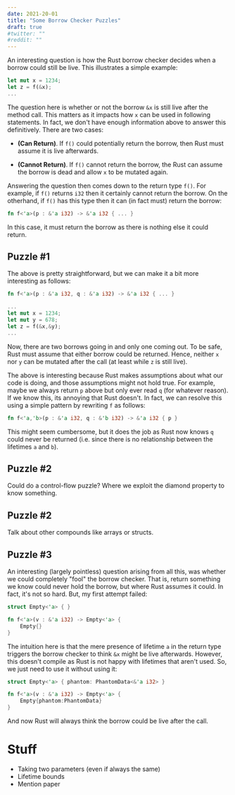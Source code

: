 ```yaml
---
date: 2021-20-01
title: "Some Borrow Checker Puzzles"
draft: true
#twitter: ""
#reddit: ""
---
```


An interesting question is how the Rust borrow checker decides when a
borrow could still be live.  This illustrates a simple example:

```Rust
let mut x = 1234;
let z = f(&x);
...
```

The question here is whether or not the borrow `&x` is still live
after the method call.  This matters as it impacts how `x` can be used
in following statements.  In fact, we don't have enough information
above to answer this definitively.  There are two cases:

   * **(Can Return)**.  If `f()` could potentially return the borrow,
       then Rust must assume it is live afterwards.
   
   * **(Cannot Return)**.  If `f()` cannot return the borrow, the Rust
       can assume the borrow is dead and allow `x` to be mutated
       again.

Answering the question then comes down to the return type `f()`.  For
example, if `f()` returns `i32` then it certainly cannot return the
borrow.  On the otherhand, if `f()` has this type then it can (in fact
must) return the borrow:

```Rust
fn f<'a>(p : &'a i32) -> &'a i32 { ... }
```

In this case, it must return the borrow as there is nothing else it
could return.

## Puzzle #1

The above is pretty straightforward, but we can make it a bit more
interesting as follows:

```Rust
fn f<'a>(p : &'a i32, q : &'a i32) -> &'a i32 { ... }

...
let mut x = 1234;
let mut y = 678;
let z = f(&x,&y);
...
```

Now, there are two borrows going in and only one coming out.  To be
safe, Rust must assume that either borrow could be returned.  Hence,
neither `x` nor `y` can be mutated after the call (at least while `z`
is still live).

The above is interesting because Rust makes assumptions about what our
code is doing, and those assumptions might not hold true.  For
example, maybe we always return `p` above but only ever read `q` (for
whatever reason).  If we know this, its annoying that Rust doesn't.
In fact, we can resolve this using a simple pattern by rewriting `f`
as follows:

```Rust
fn f<'a,'b>(p : &'a i32, q : &'b i32) -> &'a i32 { p }
```

This might seem cumbersome, but it does the job as Rust now knows `q`
could never be returned (i.e. since there is no relationship between
the lifetimes `a` and `b`).

## Puzzle #2

Could do a control-flow puzzle?  Where we exploit the diamond property
to know something.

## Puzzle #2

Talk about other compounds like arrays or structs.

## Puzzle #3

An interesting (largely pointless) question arising from all this, was
whether we could completely "fool" the borrow checker.  That is,
return something we know could never hold the borrow, but where Rust
assumes it could.  In fact, it's not so hard.  But, my first attempt
failed:

```Rust
struct Empty<'a> { }

fn f<'a>(v : &'a i32) -> Empty<'a> {
    Empty{}
}
```

The intuition here is that the mere presence of lifetime `a` in the
return type triggers the borrow checker to think `&x` might be live
afterwards.  However, this doesn't compile as Rust is not happy with
lifetimes that aren't used.  So, we just need to use it without using
it:

```Rust
struct Empty<'a> { phantom: PhantomData<&'a i32> }

fn f<'a>(v : &'a i32) -> Empty<'a> {
    Empty{phantom:PhantomData}
}
```

And now Rust will always think the borrow could be live after the
call.


# Stuff

   * Taking two parameters (even if always the same)
   * Lifetime bounds
   * Mention paper
